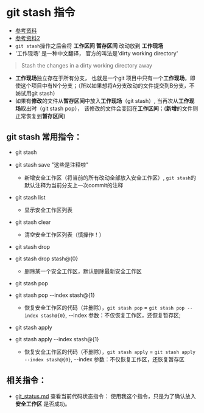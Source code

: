 # git stash 指令
* [参考资料](http://my.oschina.net/u/2298961/blog/381728)
* [参考资料2](https://git-scm.com/docs/git-stash)
* `git stash`操作之后会将 **工作区间** **暂存区间** 改动放到 **工作现场**
* '工作现场' 是一种中文翻译， 官方的叫法是'dirty working directory'
> Stash the changes in a dirty working directory away

* **工作现场**独立存在于所有分支， 也就是一个git 项目中只有一个**工作现场**，即使这个项目中有N个分支；（所以如果想将A分支改动的文件提交到B分支，不妨试用git stash）
* 如果有**修改**的文件从**暂存区间**中放入**工作现场**（git stash）, 当再次从**工作现场**取出时（git stash pop）， 该修改的文件会变回在**工作区间**；(**新增**的文件则正常恢复到**暂存区间**)

## git stash 常用指令： 
* git stash
* git stash save "这些是注释啦"
	* 新增安全工作区（将当前的所有改动全部放入安全工作区）, `git stash`的默认注释为当前分支上一次commit的注释

* git stash list 
	* 显示安全工作区列表

* git stash clear
	* 清空安全工作区列表（慎操作！）

* git stash drop
* git stash drop stash@{0}
	* 删除某一个安全工作区，默认删除最新安全工作区

* git stash pop
* git stash pop --index stash@{1}
	* 恢复安全工作区的代码（并删除），`git stash pop` = `git stash pop --index stash@{0}`, --index 参数：不仅恢复工作区，还恢复暂存区;

* git stash apply
* git stash apply --index stash@{1}
	* 恢复安全工作区的代码（不删除），`git stash apply` = `git stash apply --index stash@{0}`, --index 参数：不仅恢复工作区，还恢复暂存区


## 相关指令：
* [git_status.md](https://github.com/wteam-xq/testGit/blob/master/learn_log/git_status.md)  查看当前代码状态指令： 使用我这个指令，只是为了确认放入 **安全工作区** 是否成功。
